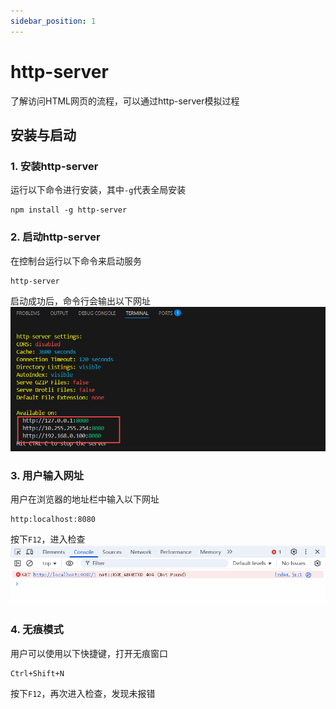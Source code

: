 ```yaml
---
sidebar_position: 1
---
```


# http-server
了解访问HTML网页的流程，可以通过http-server模拟过程

## 安装与启动
### 1. 安装http-server
运行以下命令进行安装，其中`-g`代表全局安装
```
npm install -g http-server
```
### 2. 启动http-server
在控制台运行以下命令来启动服务
```
http-server
```
启动成功后，命令行会输出以下网址
![网址](./console.png)

### 3. 用户输入网址
用户在浏览器的地址栏中输入以下网址
```
http:localhost:8080
```
按下`F12`，进入检查
![404](./not_found.png)

### 4. 无痕模式
用户可以使用以下快捷键，打开无痕窗口
```
Ctrl+Shift+N
```
按下`F12`，再次进入检查，发现未报错

